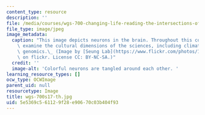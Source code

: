 ```yaml
---
content_type: resource
description: ''
file: /media/courses/wgs-700-changing-life-reading-the-intersections-of-gender-race-biology-and-literature-spring-2017/5e5369c561129f28e90670c03b404f93_wgs-700s17-th.jpg
file_type: image/jpeg
image_metadata:
  caption: "This image depicts neurons in the brain. Throughout this course, students\
    \ examine the cultural dimensions of the sciences, including climate change and\
    \ genomics.\_ (Image by [Seung Lab](https://www.flickr.com/photos/123689703@N04/13951001085)\
    \ on flickr. License CC: BY-NC-SA.)"
  credit: ''
  image-alt: 'Colorful neurons are tangled around each other. '
learning_resource_types: []
ocw_type: OCWImage
parent_uid: null
resourcetype: Image
title: wgs-700s17-th.jpg
uid: 5e5369c5-6112-9f28-e906-70c03b404f93
---
```

